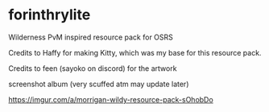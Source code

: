 # forinthrylite


Wilderness PvM inspired resource pack for OSRS

Credits to Haffy for making Kitty, which was my base for this resource pack.

Credits to feen (sayoko on discord) for the artwork

screenshot album (very scuffed atm may update later) 

https://imgur.com/a/morrigan-wildy-resource-pack-sOhobDo
